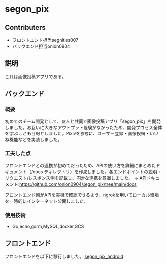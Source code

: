 # segon_pix

## Contributers
- フロントエンド担当segnities007
- バックエンド担当onion0904

## 説明
これは画像投稿アプリである。


## バックエンド

### 概要 
初めてのチーム開発として、友人と共同で画像投稿アプリ「segon_pix」を開発しました。お互いに大きなアウトプット経験がなかったため、開発プロセス全体を学ぶことも目的としました。Pixivを参考に、ユーザー登録・画像投稿・いいね機能などを実装しました。 

### 工夫した点 
フロントエンドとの連携が初めてだったため、APIの使い方を詳細にまとめたドキュメント（/docs ディレクトリ）を作成しました。各エンドポイントの説明・リクエスト/レスポンス例を記載し、円滑な連携を意識しました。 
→ APIドキュメント:https://github.com/onion0904/segon_pix/tree/main/docs

フロントエンド側がAPIを実機で確認できるよう、ngrokを用いてローカル環境を一時的にインターネット公開しました。

### 使用技術
- Go,echo,gorm,MySQL,docker,GCS


## フロントエンド
フロントエンドを以下に移行しました。
[segon_pix_android](https://github.com/segnities007/segon_pix_android)